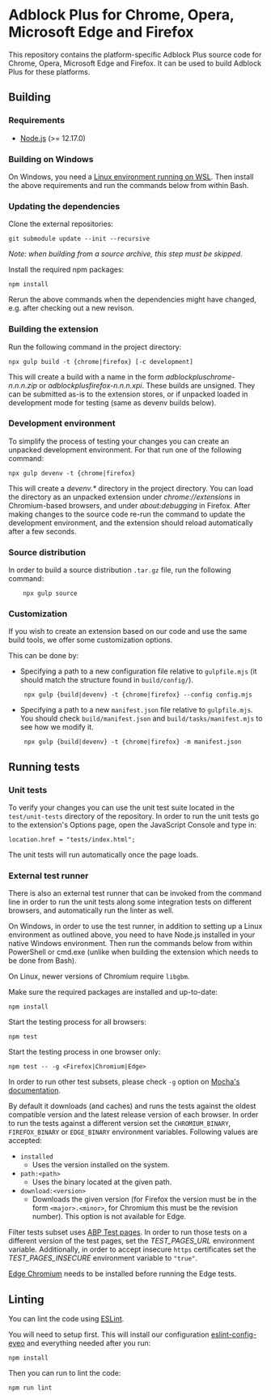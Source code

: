 Adblock Plus for Chrome, Opera, Microsoft Edge and Firefox
==========================================================

This repository contains the platform-specific Adblock Plus source code for
Chrome, Opera, Microsoft Edge and Firefox. It can be used to build
Adblock Plus for these platforms.

Building
---------

### Requirements

- [Node.js](https://nodejs.org/) (>= 12.17.0)

### Building on Windows

On Windows, you need a [Linux environment running on WSL](https://docs.microsoft.com/windows/wsl/install-win10).
Then install the above requirements and run the commands below from within Bash.

### Updating the dependencies

Clone the external repositories:

    git submodule update --init --recursive

_Note: when building from a source archive, this step must be skipped._

Install the required npm packages:

    npm install

Rerun the above commands when the dependencies might have changed,
e.g. after checking out a new revison.

### Building the extension

Run the following command in the project directory:

    npx gulp build -t {chrome|firefox} [-c development]

This will create a build with a name in the form
_adblockpluschrome-n.n.n.zip_ or _adblockplusfirefox-n.n.n.xpi_. These builds
are unsigned. They can be submitted as-is to the extension stores, or if
unpacked loaded in development mode for testing (same as devenv builds below).

### Development environment

To simplify the process of testing your changes you can create an unpacked
development environment. For that run one of the following command:

    npx gulp devenv -t {chrome|firefox}

This will create a _devenv.*_ directory in the project directory. You can load
the directory as an unpacked extension under _chrome://extensions_ in
Chromium-based browsers, and under _about:debugging_ in Firefox. After making
changes to the source code re-run the command to update the development
environment, and the extension should reload automatically after a few seconds.

### Source distribution

In order to build a source distribution `.tar.gz` file, run the following
command:

        npx gulp source

### Customization

If you wish to create an extension based on our code and use the same
build tools, we offer some customization options.

This can be done by:

 - Specifying a path to a new configuration file relative to `gulpfile.mjs`
(it should match the structure found in `build/config/`).

        npx gulp {build|devenv} -t {chrome|firefox} --config config.mjs

 - Specifying a path to a new `manifest.json` file relative to `gulpfile.mjs`.
You should check `build/manifest.json` and `build/tasks/manifest.mjs` to see
how we modify it.

        npx gulp {build|devenv} -t {chrome|firefox} -m manifest.json

Running tests
-------------

### Unit tests

To verify your changes you can use the unit test suite located in the
`test/unit-tests` directory of the repository. In order to run the unit tests
go to the extension's Options page, open the JavaScript Console and type in:

    location.href = "tests/index.html";

The unit tests will run automatically once the page loads.

### External test runner

There is also an external test runner that can be invoked from the
command line in order to run the unit tests along some integration
tests on different browsers, and automatically run the linter as well.

On Windows, in order to use the test runner, in addition to setting up a Linux
environment as outlined above, you need to have Node.js installed in your native
Windows environment. Then run the commands below from within PowerShell or
cmd.exe (unlike when building the extension which needs to be done from Bash).

On Linux, newer versions of Chromium require `libgbm`.

Make sure the required packages are installed and up-to-date:

    npm install

Start the testing process for all browsers:

    npm test

Start the testing process in one browser only:

    npm test -- -g <Firefox|Chromium|Edge>

In order to run other test subsets, please check `-g` option on
[Mocha's documentation](https://mochajs.org/#-grep-regexp-g-regexp).

By default it downloads (and caches) and runs the tests against the
oldest compatible version and the latest release version of each browser.
In order to run the tests against a different version set the `CHROMIUM_BINARY`,
`FIREFOX_BINARY` or `EDGE_BINARY` environment variables. Following values are
accepted:

* `installed`
  * Uses the version installed on the system.
* `path:<path>`
  * Uses the binary located at the given path.
* `download:<version>`
  * Downloads the given version (for Firefox the version must be in the
    form `<major>.<minor>`, for Chromium this must be the revision number).
    This option is not available for Edge.

Filter tests subset uses [ABP Test pages](https://testpages.adblockplus.org/).
In order to run those tests on a different version of the test pages, set
the _TEST_PAGES_URL_ environment variable. Additionally, in order to accept
insecure `https` certificates set the _TEST_PAGES_INSECURE_ environment variable
to `"true"`.

[Edge Chromium](https://www.microsoft.com/en-us/edge/business/download) needs to
be installed before running the Edge tests.

Linting
-------

You can lint the code using [ESLint](http://eslint.org).

You will need to setup first. This will install our configuration
[eslint-config-eyeo](https://gitlab.com/eyeo/auxiliary/eyeo-coding-style/-/tree/master/eslint-config-eyeo)
and everything needed after you run:

    npm install

Then you can run to lint the code:

    npm run lint
